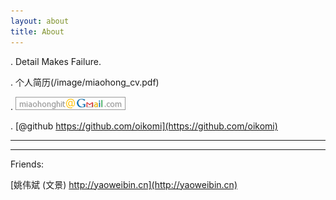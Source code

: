 ```yaml
---
layout: about
title: About
---
```


. Detail Makes Failure.

. 个人简历(/image/miaohong_cv.pdf)

. ![miaohong at gmail dot com](/image/mail.png)

. [@github https://github.com/oikomi](https://github.com/oikomi)



***



***

Friends:


[姚伟斌 (文景) http://yaoweibin.cn](http://yaoweibin.cn)


